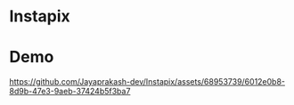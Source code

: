 # Instapix

# Demo
https://github.com/Jayaprakash-dev/Instapix/assets/68953739/6012e0b8-8d9b-47e3-9aeb-37424b5f3ba7
